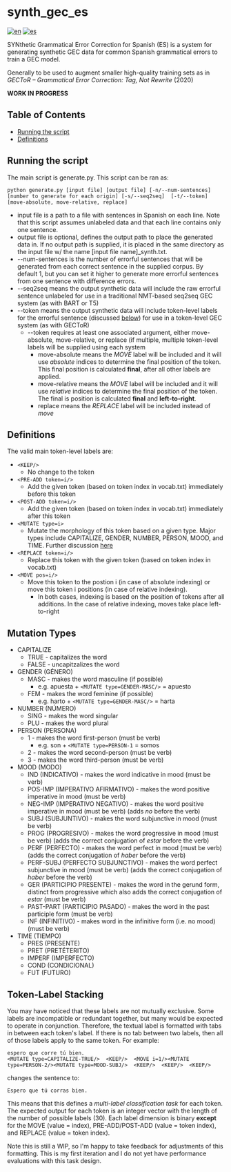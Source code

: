 # synth_gec_es
[![en](https://img.shields.io/badge/lang-en-red.svg)](README.md)
[![es](https://img.shields.io/badge/lang-es-yellow.svg)](README-es.md)

SYNthetic Grammatical Error Correction for Spanish (ES) is a system for generating synthetic GEC data for common Spanish grammatical errors to train a GEC model.

Generally to be used to augment smaller high-quality training sets as in *GECToR – Grammatical Error Correction: Tag, Not Rewrite* (2020)

**WORK IN PROGRESS**

## Table of Contents
* [Running the script](#running-the-script)
* [Definitions](#definitions)

## Running the script

The main script is generate.py. This script can be ran as:

```
python generate.py [input file] [output file] [-n/--num-sentences] [number to generate for each origin] [-s/--seq2seq]  [-t/--token] [move-absolute, move-relative, replace]
```

* input file is a path to a file with sentences in Spanish on each line. Note that this script assumes unlabeled data and that each line contains only one sentence.
* output file is optional, defines the output path to place the generated data in. If no output path is supplied, it is placed in the same directory as the input file w/ the name [input file name]_synth.txt.
* --num-sentences is the number of errorful sentences that will be generated from each correct sentence in the supplied corpus. By default 1, but you can set it higher to generate more errorful sentences from one sentence with difference errors.
* --seq2seq means the output synthetic data will include the raw errorful sentence unlabeled for use in a traditional NMT-based seq2seq GEC system (as with BART or T5)
* --token means the output synthetic data will include token-level labels for the errorful sentence (discussed [below](#definitions)) for use in a token-level GEC system (as with GECToR)
  * --token requires at least one associated argument, either move-absolute, move-relative, or replace (if multiple, multiple token-level labels will be supplied using each system
    * move-absolute means the *MOVE* label will be included and it will use *absolute* indices to determine the final position of the token. This final position is calculated **final**, after all other labels are applied.
    * move-relative means the *MOVE* label will be included and it will use *relative* indices to determine the final position of the token. The final is position is calculated **final** and **left-to-right**.
    * replace means the *REPLACE* label will be included instead of *move*

## Definitions

The valid main token-level labels are:
* `<KEEP/>`
  * No change to the token
* `<PRE-ADD token=i/>`
  * Add the given token (based on token index in vocab.txt) immediately before this token
* `<POST-ADD token=i/>`
  * Add the given token (based on token index in vocab.txt) immediately after this token
* `<MUTATE type=i>`
  * Mutate the morphology of this token based on a given type. Major types include CAPITALIZE, GENDER, NUMBER, PERSON, MOOD, and TIME. Further discussion [here](#mutation-types)
* `<REPLACE token=i/>`
  * Replace this token with the given token (based on token index in vocab.txt)
* `<MOVE pos=i/>`
  * Move this token to the postion i (in case of absolute indexing) or move this token i positions (in case of relative indexing).
    * In both cases, indexing is based on the position of tokens after all additions. In the case of relative indexing, moves take place left-to-right

## Mutation Types
* CAPITALIZE
  * TRUE - capitalizes the word
  * FALSE - uncapitzalizes the word
* GENDER (GÉNERO)
  * MASC - makes the word masculine (if possible)
    * e.g. apuesta + `<MUTATE type=GENDER-MASC/>` = apuesto
  * FEM - makes the word feminine (if possible)
    * e.g. harto + `<MUTATE type=GENDER-MASC/>` = harta
* NUMBER (NÚMERO)
  * SING - makes the word singular
  * PLU - makes the word plural
* PERSON (PERSONA)
  * 1 - makes the word first-person (must be verb)
    * e.g. son + `<MUTATE type=PERSON-1` = somos
  * 2 - makes the word second-person (must be verb)
  * 3 - makes the word third-person (must be verb)
* MOOD (MODO)
  * IND (INDICATIVO) - makes the word indicative in mood (must be verb)
  * POS-IMP (IMPERATIVO AFIRMATIVO) - makes the word positive imperative in mood (must be verb)
  * NEG-IMP (IMPERATIVO NEGATIVO) - makes the word positive imperative in mood (must be verb) (adds *no* before the verb)
  * SUBJ (SUBJUNTIVO) - makes the word subjunctive in mood (must be verb)
  * PROG (PROGRESIVO) - makes the word progressive in mood (must be verb) (adds the correct conjugation of *estar* before the verb)
  * PERF (PERFECTO) - makes the word perfect in mood (must be verb) (adds the correct conjugation of *haber* before the verb)
  * PERF-SUBJ (PERFECTO SUBJUNCTIVO) - makes the word perfect subjunctive in mood (must be verb) (adds the correct conjugation of *haber* before the verb)
  * GER (PARTICIPIO PRESENTE) - makes the word in the gerund form, distinct from progressive which also adds the correct conjugation of *estar* (must be verb)
  * PAST-PART (PARTICIPIO PASADO) - makes the word in the past participle form (must be verb)
  * INF (INFINITIVO) - makes word in the infinitive form (i.e. no mood) (must be verb)
* TIME (TIEMPO)
  * PRES (PRESENTE)
  * PRET (PRETÉTERITO)
  * IMPERF (IMPERFECTO)
  * COND (CONDICIONAL)
  * FUT (FUTURO)

## Token-Label Stacking
You may have noticed that these labels are not mutually exclusive. Some labels are incompatible or redundant together, but many would be expected to operate in conjunction. Therefore, the textual label is formatted with tabs in between each token's label. If there is no tab between two labels, then all of those labels apply to the same token. For example:

```
espero que corre tú bien.
<MUTATE type=CAPITALIZE-TRUE/>  <KEEP/>  <MOVE i=1/><MUTATE type=PERSON-2/><MUTATE type=MOOD-SUBJ/>  <KEEP/>  <KEEP/>  <KEEP/>
```

changes the sentence to:

`Espero que tú corras bien.`

This means that this defines a *multi-label classification task* for each token. The expected output for each token is an integer vector with the length of the number of possible labels (30). Each label dimension is binary **except** for the MOVE (value = index), PRE-ADD/POST-ADD (value = token index), and REPLACE (value = token index).

Note this is still a WIP, so I'm happy to take feedback for adjustments of this formatting. This is my first iteration and I do not yet have performance evaluations with this task design.

  
